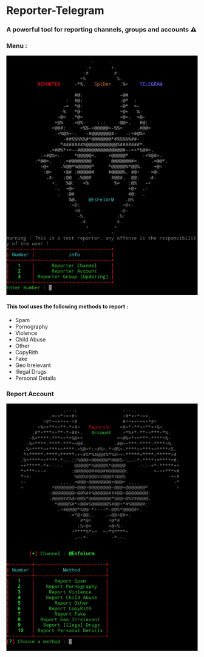 # Reporter-Telegram
### A powerful tool for reporting channels, groups and accounts ⚠️

### Menu :
<img src="/report/Screenshot_20230805-113406_Pydroid 3.jpg">

#### This tool uses the following methods to report :
* Spam
* Pornography
* Violence
* Child Abuse
* Other
* CopyRith
* Fake
* Geo Irrelevant
* Illegal Drugs
* Personal Details
### Report Account
<img src="/report/Screenshot_20230805-110416_Pydroid 3.jpg">
